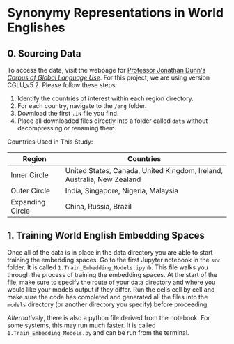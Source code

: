 # Synonymy Representations in World Englishes

## 0. Sourcing Data

To access the data, visit the webpage for [Professor Jonathan Dunn's *Corpus of Global Language Use*](https://publicdata.canterbury.ac.nz/Research/Geocorpus/). For this project, we are using version CGLU_v5.2. Please follow these steps:

1. Identify the countries of interest within each region directory.
2. For each country, navigate to the `/eng` folder.
3. Download the first `.IN` file you find.
4. Place all downloaded files directly into a folder called `data` without decompressing or renaming them.

Countries Used in This Study:

| Region | Countries |
| --- | --- |
| Inner Circle | United States, Canada, United Kingdom, Ireland, Australia, New Zealand |
| Outer Circle | India, Singapore, Nigeria, Malaysia |
| Expanding Circle | China, Russia, Brazil |

## 1. Training World English Embedding Spaces

Once all of the data is in place in the data directory you are able to start training the embedding spaces. Go to the first Jupyter notebook in the `src` folder. It is called `1.Train_Embedding_Models.ipynb`. This file walks you through the process of training the embedding spaces. At the start of the file, make sure to specify the route of your data directory and where you would like your models output if they differ. Run the cells cell by cell and make sure the code has completed and generated all the files into the `models` directory (or another directory you specify) before proceeding.

*Alternatively*, there is also a python file derived from the notebook. For some systems, this may run much faster. It is called `1.Train_Embedding_Models.py` and can be run from the terminal.
